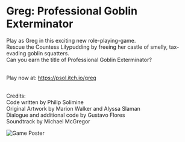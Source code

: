 # Greg: Professional Goblin Exterminator

Play as Greg in this exciting new role-playing-game.<br />
Rescue the Countess Lilypudding by freeing her castle of smelly, tax-evading goblin squatters.<br />
Can you earn the title of Professional Goblin Exterminator?<br /><br />

Play now at: https://psol.itch.io/greg<br /><br />


Credits:<br />
Code written by Philip Solimine<br />
Original Artwork by Marion Walker and Alyssa Slaman<br />
Dialogue and additional code by Gustavo Flores<br />
Soundtrack by Michael McGregor<br />

![Game Poster](https://img.itch.zone/aW1nLzI3NTE3MTUucG5n/original/HIpuKf.png)
